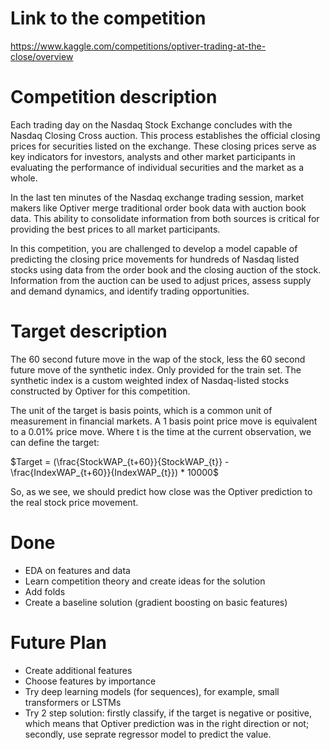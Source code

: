 # Link to the competition

https://www.kaggle.com/competitions/optiver-trading-at-the-close/overview

# Competition description

Each trading day on the Nasdaq Stock Exchange concludes with the Nasdaq Closing Cross auction. This process establishes the official closing prices for securities listed on the exchange. These closing prices serve as key indicators for investors, analysts and other market participants in evaluating the performance of individual securities and the market as a whole.

In the last ten minutes of the Nasdaq exchange trading session, market makers like Optiver merge traditional order book data with auction book data. This ability to consolidate information from both sources is critical for providing the best prices to all market participants.

In this competition, you are challenged to develop a model capable of predicting the closing price movements for hundreds of Nasdaq listed stocks using data from the order book and the closing auction of the stock. Information from the auction can be used to adjust prices, assess supply and demand dynamics, and identify trading opportunities.

# Target description

The 60 second future move in the wap of the stock, less the 60 second future move of the synthetic index. Only provided for the train set.
The synthetic index is a custom weighted index of Nasdaq-listed stocks constructed by Optiver for this competition.

The unit of the target is basis points, which is a common unit of measurement in financial markets. A 1 basis point price move is equivalent to a 0.01% price move.
Where t is the time at the current observation, we can define the target:

$Target = (\frac{StockWAP_{t+60}}{StockWAP_{t}} - \frac{IndexWAP_{t+60}}{IndexWAP_{t}}) * 10000$

So, as we see, we should predict how close was the Optiver prediction to the real stock price movement. 


# Done
- EDA on features and data
- Learn competition theory and create ideas for the solution
- Add folds
- Create a baseline solution (gradient boosting on basic features)

# Future Plan

- Create additional features
- Choose features by importance
- Try deep learning models (for sequences), for example, small transformers or LSTMs
- Try 2 step solution: firstly classify, if the target is negative or positive, which means that Optiver prediction was in the right direction or not; secondly, use seprate regressor model to predict the value. 
